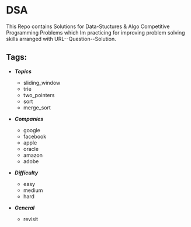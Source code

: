 # DSA

This Repo contains Solutions for Data-Stuctures & Algo Competitive Programming Problems which Im practicing for improving problem solving skills arranged with URL--Question--Solution.

Tags:
--
* ***Topics***
    * sliding_window
    * trie
    * two_pointers
    * sort
    * merge_sort

* ***Companies***
    * google
    * facebook
    * apple
    * oracle
    * amazon
    * adobe
    
* ***Difficulty***
    * easy
    * medium
    * hard
    
* ***General***
    * revisit


